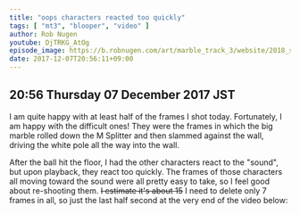 ```yaml
---
title: "oops characters reacted too quickly"
tags: [ "mt3", "blooper", "video" ]
author: Rob Nugen
youtube: DjTRKG_AtOg
episode_image: https://b.robnugen.com/art/marble_track_3/website/2018_sep_02_mt3_placeholder.png
date: 2017-12-07T20:56:11+09:00
---
```


## 20:56 Thursday 07 December 2017 JST

I am quite happy with at least half of the frames I shot today.
Fortunately, I am happy with the difficult ones!  They were the frames
in which the big marble rolled down the M Splitter and then slammed
against the wall, driving the white pole all the way into the wall.

After the ball hit the floor, I had the other characters react to the
"sound", but upon playback, they react too quickly.  The frames of
those characters all moving toward the sound were all pretty easy to
take, so I feel good about re-shooting them.  <del>I estimate it's
about 15</del> I need to delete only 7 frames in all, so just the last
half second at the very end of the video below:
